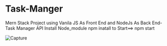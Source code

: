# Task-Manger
Mern Stack Project using Vanila JS As Front End and NodeJs As Back End- Task Manager API
Install Node_module  npm inatall 
to Start==> npm start

![Capture](https://user-images.githubusercontent.com/74122938/156901146-8b99291f-1ab0-4d1b-acd2-ada2e1c158e4.JPG)
